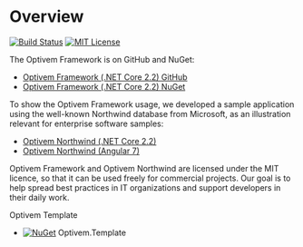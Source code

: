 # Overview

[![Build Status](https://img.shields.io/appveyor/ci/optivem/framework-dotnetcore.svg)](https://ci.appveyor.com/project/optivem/framework-dotnetcore) [![MIT License](http://img.shields.io/badge/license-MIT-brightgreen.svg)](http://opensource.org/licenses/MIT)

The Optivem Framework is on GitHub and NuGet:

* [Optivem Framework \(.NET Core 2.2\) GitHub](https://opensource.optivem.com/framework-dotnetcore)
* [Optivem Framework \(.NET Core 2.2\) NuGet](https://www.nuget.org/profiles/optivem)

To show the Optivem Framework usage, we developed a sample application using the well-known Northwind database from Microsoft, as an illustration relevant for enterprise software samples:

* [Optivem Northwind \(.NET Core 2.2\)](https://opensource.optivem.com/northwind-dotnetcore)
* [Optivem Northwind \(Angular 7\)](https://opensource.optivem.com/northwind-angular)

Optivem Framework and Optivem Northwind are licensed under the MIT licence, so that it can be used freely for commercial projects. Our goal is to help spread best practices in IT organizations and support developers in their daily work.

Optivem Template

* [![NuGet](https://img.shields.io/nuget/v/Optivem.Template.svg)](https://www.nuget.org/packages/Optivem.Template) Optivem.Template

